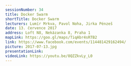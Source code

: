 ```yaml
---
sessionNumber: 34
title: Docker Swarm
shortTitle: Docker Swarm
lecturers: Lumír Mrkva, Pavol Noha, Jirka Pénzeš
date: 13. července 2017
address: Loft N8, Nekázanka 8, Praha 1
mapLink: https://goo.gl/maps/TiqAbr4sRTB2
link: https://www.facebook.com/events/114481429162494/
picture: 2017-07-13.jpg
presentationLink:
videoLink: https://youtu.be/8QZZkvLy_L0
---
```

